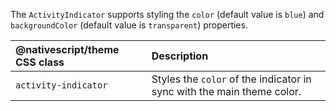 The `ActivityIndicator` supports styling the `color` (default value is `blue`) and `backgroundColor` (default value is `transparent`) properties.

<snippet id='activity-indicator-styling-html'/>

| **@nativescript/theme** CSS class  |  Description    |
|:---------------------------------------|:----------------|
| `activity-indicator`                   | Styles the `color` of the indicator in sync with the main theme color. |
